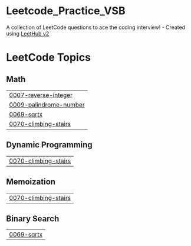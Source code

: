 # Leetcode_Practice_VSB
A collection of LeetCode questions to ace the coding interview! - Created using [LeetHub v2](https://github.com/arunbhardwaj/LeetHub-2.0)

<!---LeetCode Topics Start-->
# LeetCode Topics
## Math
|  |
| ------- |
| [0007-reverse-integer](https://github.com/RavishankarGanesan/Leetcode_Practice_VSB/tree/master/0007-reverse-integer) |
| [0009-palindrome-number](https://github.com/RavishankarGanesan/Leetcode_Practice_VSB/tree/master/0009-palindrome-number) |
| [0069-sqrtx](https://github.com/RavishankarGanesan/Leetcode_Practice_VSB/tree/master/0069-sqrtx) |
| [0070-climbing-stairs](https://github.com/RavishankarGanesan/Leetcode_Practice_VSB/tree/master/0070-climbing-stairs) |
## Dynamic Programming
|  |
| ------- |
| [0070-climbing-stairs](https://github.com/RavishankarGanesan/Leetcode_Practice_VSB/tree/master/0070-climbing-stairs) |
## Memoization
|  |
| ------- |
| [0070-climbing-stairs](https://github.com/RavishankarGanesan/Leetcode_Practice_VSB/tree/master/0070-climbing-stairs) |
## Binary Search
|  |
| ------- |
| [0069-sqrtx](https://github.com/RavishankarGanesan/Leetcode_Practice_VSB/tree/master/0069-sqrtx) |
<!---LeetCode Topics End-->